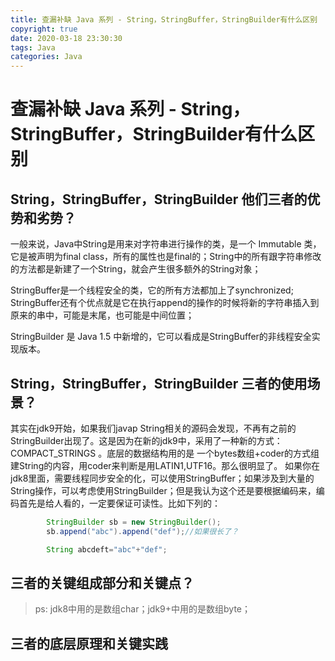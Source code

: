 ```yaml
---
title: 查漏补缺 Java 系列 - String，StringBuffer，StringBuilder有什么区别
copyright: true
date: 2020-03-18 23:30:30
tags: Java
categories: Java
---
```


# 查漏补缺 Java 系列 - String，StringBuffer，StringBuilder有什么区别

## String，StringBuffer，StringBuilder 他们三者的优势和劣势？

一般来说，Java中String是用来对字符串进行操作的类，是一个 Immutable 类，它是被声明为final class，所有的属性也是final的；String中的所有跟字符串修改的方法都是新建了一个String，就会产生很多额外的String对象；

StringBuffer是一个线程安全的类，它的所有方法都加上了synchronized; StringBuffer还有个优点就是它在执行append的操作的时候将新的字符串插入到原来的串中，可能是末尾，也可能是中间位置；

StringBuilder 是 Java 1.5 中新增的，它可以看成是StringBuffer的非线程安全实现版本。
<!--more-->
## String，StringBuffer，StringBuilder 三者的使用场景？

其实在jdk9开始，如果我们javap String相关的源码会发现，不再有之前的StringBuilder出现了。这是因为在新的jdk9中，采用了一种新的方式：COMPACT_STRINGS 。底层的数据结构用的是 一个bytes数组+coder的方式组建String的内容，用coder来判断是用LATIN1,UTF16。那么很明显了。
如果你在jdk8里面，需要线程同步安全的化，可以使用StringBuffer；如果涉及到大量的String操作，可以考虑使用StringBuilder；但是我认为这个还是要根据编码来，编码首先是给人看的，一定要保证可读性。比如下列的：

```java
        StringBuilder sb = new StringBuilder();
        sb.append("abc").append("def");//如果很长了？

        String abcdeft="abc"+"def";
```

## 三者的关键组成部分和关键点？

> ps: jdk8中用的是数组char；jdk9+中用的是数组byte；


## 三者的底层原理和关键实践

